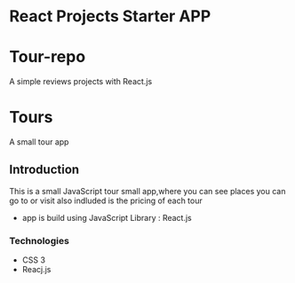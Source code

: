 # React Projects Starter APP

# Tour-repo
A simple reviews projects with React.js

# Tours 
A small tour app 


## Introduction
This is a small JavaScript tour small app,where you can see places you can go to or visit also indluded is the pricing of each tour
- app is build using JavaScript Library : React.js

### Technologies
- CSS 3 <br>
- Reacj.js

